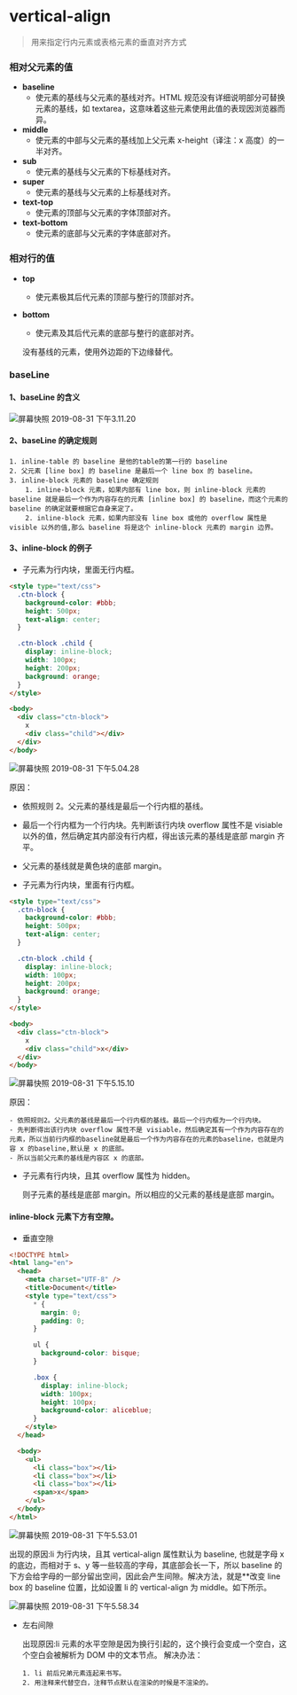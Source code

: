 # vertical-align

> 用来指定行内元素或表格元素的垂直对齐方式

### 相对父元素的值

- **baseline**
  - 使元素的基线与父元素的基线对齐。HTML 规范没有详细说明部分可替换元素的基线，如 textarea，这意味着这些元素使用此值的表现因浏览器而异。
- **middle**
  - 使元素的中部与父元素的基线加上父元素 x-height（译注：x 高度）的一半对齐。
- **sub**
  - 使元素的基线与父元素的下标基线对齐。
- **super**
  - 使元素的基线与父元素的上标基线对齐。
- **text-top**
  - 使元素的顶部与父元素的字体顶部对齐。
- **text-bottom**
  - 使元素的底部与父元素的字体底部对齐。

### 相对行的值

- **top**

  - 使元素极其后代元素的顶部与整行的顶部对齐。

- **bottom**

  - 使元素及其后代元素的底部与整行的底部对齐。

  没有基线的元素，使用外边距的下边缘替代。

### baseLine

#### 1、baseLine 的含义

![屏幕快照 2019-08-31 下午3.11.20](https://cdn.nlark.com/yuque/0/2019/png/200613/1577288588055-b7ea8ea2-1cf6-4707-9168-43f55900ac5a.png)

#### 2、baseLine 的确定规则

    1. inline-table 的 baseline 是他的table的第一行的 baseline
    2. 父元素 [line box] 的 baseline 是最后一个 line box 的 baseline。
    3. inline-block 元素的 baseline 确定规则
        1. inline-block 元素，如果内部有 line box，则 inline-block 元素的 baseline 就是最后一个作为内容存在的元素 [inline box] 的 baseline，而这个元素的 baseline 的确定就要根据它自身来定了。
        2. inline-block 元素，如果内部没有 line box 或他的 overflow 属性是 visible 以外的值,那么 baseline 将是这个 inline-block 元素的 margin 边界。

#### 3、inline-block 的例子

- 子元素为行内块，里面无行内框。

```html
<style type="text/css">
  .ctn-block {
    background-color: #bbb;
    height: 500px;
    text-align: center;
  }

  .ctn-block .child {
    display: inline-block;
    width: 100px;
    height: 200px;
    background: orange;
  }
</style>

<body>
  <div class="ctn-block">
    x
    <div class="child"></div>
  </div>
</body>
```

![屏幕快照 2019-08-31 下午5.04.28](https://cdn.nlark.com/yuque/0/2019/png/200613/1577288588471-e860ff7b-3e9b-4c8b-ad24-dad99d821609.png)

原因：

- 依照规则 2。父元素的基线是最后一个行内框的基线。
- 最后一个行内框为一个行内块。先判断该行内块 overflow 属性不是 visiable 以外的值，然后确定其内部没有行内框，得出该元素的基线是底部 margin 齐平。
- 父元素的基线就是黄色块的底部 margin。

- 子元素为行内块，里面有行内框。

```html
<style type="text/css">
  .ctn-block {
    background-color: #bbb;
    height: 500px;
    text-align: center;
  }

  .ctn-block .child {
    display: inline-block;
    width: 100px;
    height: 200px;
    background: orange;
  }
</style>

<body>
  <div class="ctn-block">
    x
    <div class="child">x</div>
  </div>
</body>
```

![屏幕快照 2019-08-31 下午5.15.10](https://cdn.nlark.com/yuque/0/2019/png/200613/1577288588999-32abbc2c-f2c9-4578-92c7-f70d6d5c95b2.png)

原因：

    - 依照规则2。父元素的基线是最后一个行内框的基线。最后一个行内框为一个行内块。
    - 先判断得出该行内块 overflow 属性不是 visiable，然后确定其有一个作为内容存在的元素，所以当前行内框的baseline就是最后一个作为内容存在的元素的baseline，也就是内容 x 的baseline,默认是 x 的底部。
    - 所以当前父元素的基线是内容区 x 的底部。

- 子元素有行内块，且其 overflow 属性为 hidden。

  则子元素的基线是底部 margin。所以相应的父元素的基线是底部 margin。

#### inline-block 元素下方有空隙。

- 垂直空隙

```html
<!DOCTYPE html>
<html lang="en">
  <head>
    <meta charset="UTF-8" />
    <title>Document</title>
    <style type="text/css">
      * {
        margin: 0;
        padding: 0;
      }

      ul {
        background-color: bisque;
      }

      .box {
        display: inline-block;
        width: 100px;
        height: 100px;
        background-color: aliceblue;
      }
    </style>
  </head>

  <body>
    <ul>
      <li class="box"></li>
      <li class="box"></li>
      <li class="box"></li>
      <span>x</span>
    </ul>
  </body>
</html>
```

![屏幕快照 2019-08-31 下午5.53.01](https://cdn.nlark.com/yuque/0/2019/png/200613/1577288589382-a2209353-b6bd-442b-ad24-53510822752e.png)

出现的原因:li 为行内块，且其 vertical-align 属性默认为 baseline, 也就是字母 x 的底边，而相对于 s、y 等一些较高的字母，其底部会长一下，所以 baseline 的下方会给字母的一部分留出空间，因此会产生间隙。解决方法，就是\*\*改变 line box 的 baseline 位置，比如设置 li 的 vertical-align 为 middle。如下所示。

![屏幕快照 2019-08-31 下午5.58.34](https://cdn.nlark.com/yuque/0/2019/png/200613/1577288589417-818ecd5e-3db1-4d4f-b3e6-47bcb418a2fd.png)

- 左右间隙

  出现原因:li 元素的水平空隙是因为换行引起的，这个换行会变成一个空白，这个空白会被解析为 DOM 中的文本节点。
  解决办法：

      1. li 前后兄弟元素连起来书写。
      2. 用注释来代替空白，注释节点默认在渲染的时候是不渲染的。
